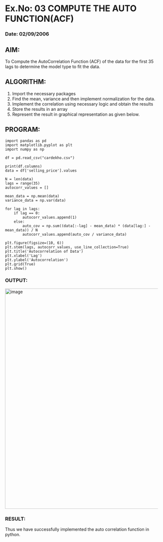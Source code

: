 # Ex.No: 03   COMPUTE THE AUTO FUNCTION(ACF)
### Date: 02/09/2006 

## AIM:
To Compute the AutoCorrelation Function (ACF) of the data for the first 35 lags to determine the model
type to fit the data.
## ALGORITHM:
1. Import the necessary packages
2. Find the mean, variance and then implement normalization for the data.
3. Implement the correlation using necessary logic and obtain the results
4. Store the results in an array
5. Represent the result in graphical representation as given below.
## PROGRAM:
```
import pandas as pd
import matplotlib.pyplot as plt
import numpy as np

df = pd.read_csv("cardekho.csv")

print(df.columns) 
data = df['selling_price'].values 

N = len(data)
lags = range(35)
autocorr_values = []

mean_data = np.mean(data)
variance_data = np.var(data)

for lag in lags:
    if lag == 0:
        autocorr_values.append(1)
    else:
        auto_cov = np.sum((data[:-lag] - mean_data) * (data[lag:] - mean_data)) / N
        autocorr_values.append(auto_cov / variance_data)  

plt.figure(figsize=(10, 6))
plt.stem(lags, autocorr_values, use_line_collection=True)
plt.title('Autocorrelation of Data')
plt.xlabel('Lag')
plt.ylabel('Autocorrelation')
plt.grid(True)
plt.show()

```

### OUTPUT:

<img width="996" height="725" alt="image" src="https://github.com/user-attachments/assets/cf417fa4-49c2-4b68-80af-4498d57935db" />

### RESULT:

Thus we have successfully implemented the auto correlation function in python.

